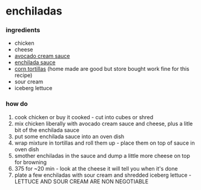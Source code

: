 # enchiladas
### ingredients
* chicken
* cheese
* [avocado cream sauce](../sauces/avocado_cream_sauce.md)
* [enchilada sauce](../sauces/enchilada_red_sauce.md)
* [corn tortillas](../building_blocks/tortillas_corn.md) (home made are good but store bought work fine for this recipe)
* sour cream
* iceberg lettuce 
### how do
1. cook chicken or buy it cooked - cut into cubes or shred
2. mix chicken liberally with avocado cream sauce and cheese, plus a litle bit of the enchilada sauce
3. put some enchilada sauce into an oven dish
4. wrap mixture in tortillas and roll them up - place them on top of sauce in oven dish
5. smother enchiladas in the sauce and dump a little more cheese on top for browning
6. 375 for ~20 min - look at the cheese it will tell you when it's done
7. plate a few enchiladas with sour cream and shredded iceberg lettuce - LETTUCE AND SOUR CREAM ARE NON NEGOTIABLE
